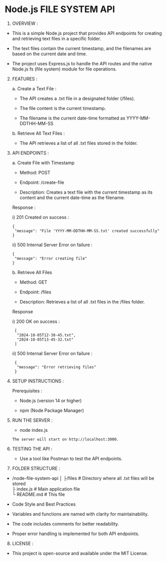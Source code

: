 # Node.js FILE SYSTEM API

 
  1. OVERVIEW : 

   -    This is a simple Node.js project that provides API endpoints for creating and retrieving text files in a specific folder.
 
   -    The text files contain the current timestamp, and the filenames are based on the current date and time.
 
   -    The project uses Express.js to handle the API routes and the native Node.js fs (file system) module for file operations.

 
  2. FEATURES :

     a. Create a Text File :

        -  The API creates a .txt file in a designated folder (/files).

        -  The file content is the current timestamp.

        -  The filename is the current date-time formatted as YYYY-MM-DDTHH-MM-SS


      b. Retrieve All Text Files :

        -  The API retrieves a list of all .txt files stored in the folder.


3. API ENDPOINTS :

   a. Create File with Timestamp

      -  Method: POST
     
      -  Endpoint: /create-file
     
      -  Description: Creates a text file with the current timestamp as its content and the current date-time as the filename.

      Response :

      i) 201 Created on success :

       {
        "message": "File 'YYYY-MM-DDTHH-MM-SS.txt' created successfully"
       }

      ii) 500 Internal Server Error on failure :

       {
        "message": "Error creating file"
       }


   b. Retrieve All Files

      -  Method: GET
      
      -  Endpoint: /files
     
      -  Description: Retrieves a list of all .txt files in the /files folder.

      Response

      i) 200 OK on success :

        [
         "2024-10-05T12-30-45.txt",
         "2024-10-05T13-45-32.txt"
        ]

     ii) 500 Internal Server Error on failure :

        {
         "message": "Error retrieving files"
        }


4. SETUP INSTRUCTIONS :

    Prerequisites :

      -  Node.js (version 14 or higher)

      -  npm (Node Package Manager)


5. RUN THE SERVER :

      -  node index.js

       The server will start on http://localhost:3000.


6. TESTING THE API :

      -  Use a tool like Postman to test the API endpoints.


7. FOLDER STRUCTURE :

  -  /node-file-system-api
     │
     ├/files # Directory where all .txt files will be stored            
     ├ index.js # Main application file            
     └ README.md # This file            

  -  Code Style and Best Practices

  -  Variables and functions are named with clarity for maintainability.

  -  The code includes comments for better readability.

  -  Proper error handling is implemented for both API endpoints.


8. LICENSE :

  -  This project is open-source and available under the MIT License.

    
